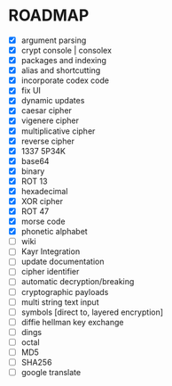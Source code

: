 # ROADMAP
- [x] argument parsing
- [x] crypt console | consolex
- [x] packages and indexing
- [x] alias and shortcutting
- [x] incorporate codex code
- [x] fix UI 
- [x] dynamic updates
- [x] caesar cipher
- [x] vigenere cipher
- [x] multiplicative cipher
- [x] reverse cipher
- [x] 1337 5P34K
- [x] base64
- [x] binary
- [x] ROT 13
- [x] hexadecimal
- [x] XOR cipher
- [x] ROT 47
- [x] morse code
- [x] phonetic alphabet
- [ ] wiki
- [ ] Kayr Integration
- [ ] update documentation
- [ ] cipher identifier
- [ ] automatic decryption/breaking
- [ ] cryptographic payloads
- [ ] multi string text input
- [ ] symbols [direct to, layered encryption]
- [ ] diffie hellman key exchange
- [ ] dings 
- [ ] octal
- [ ] MD5
- [ ] SHA256
- [ ] google translate
